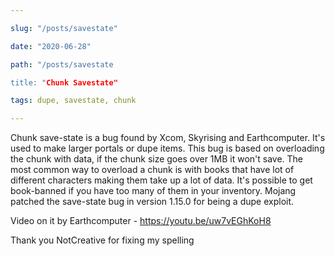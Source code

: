 ```yaml
---

slug: "/posts/savestate"

date: "2020-06-28"

path: "/posts/savestate

title: "Chunk Savestate"

tags: dupe, savestate, chunk

---
```


Chunk save-state is a bug found by Xcom, Skyrising and Earthcomputer. It's used to make larger portals or dupe items. This bug is based on overloading the chunk with data, if the chunk size goes over 1MB it won't save. The most common way to overload a chunk is with books that have lot of different characters making them take up a lot of data. It's possible to get book-banned if you have too many of them in your inventory. Mojang patched the save-state bug in version 1.15.0 for being a dupe exploit. 

Video on it by Earthcomputer - https://youtu.be/uw7vEGhKoH8

Thank you NotCreative for fixing my spelling




